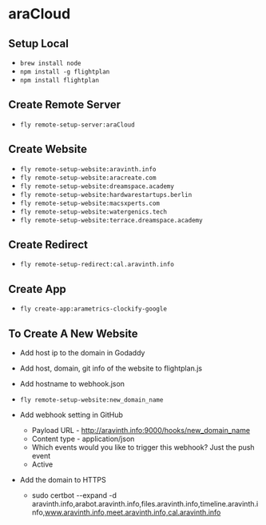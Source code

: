 # araCloud

## Setup Local
- `brew install node`
- `npm install -g flightplan`
- `npm install flightplan`

## Create Remote Server
- `fly remote-setup-server:araCloud`

## Create Website
- `fly remote-setup-website:aravinth.info`
- `fly remote-setup-website:aracreate.com`
- `fly remote-setup-website:dreamspace.academy`
- `fly remote-setup-website:hardwarestartups.berlin`
- `fly remote-setup-website:macsxperts.com`
- `fly remote-setup-website:watergenics.tech`
- `fly remote-setup-website:terrace.dreamspace.academy`

## Create Redirect
- `fly remote-setup-redirect:cal.aravinth.info`

## Create App
- `fly create-app:arametrics-clockify-google`

## To Create A New Website
- Add host ip to the domain in Godaddy
- Add host, domain, git info of the website to flightplan.js
- Add hostname to webhook.json
- `fly remote-setup-website:new_domain_name`


- Add webhook setting in GitHub
  - Payload URL - http://aravinth.info:9000/hooks/new_domain_name
  - Content type - application/json
  - Which events would you like to trigger this webhook? Just the push event
  - Active

- Add the domain to HTTPS
  - sudo certbot --expand -d aravinth.info,arabot.aravinth.info,files.aravinth.info,timeline.aravinth.info,www.aravinth.info,meet.aravinth.info,cal.aravinth.info
